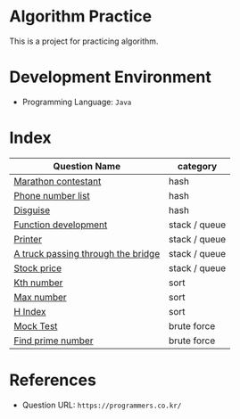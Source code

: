 # Algorithm Practice
This is a project for practicing algorithm.

# Development Environment
- Programming Language: `Java`

# Index
|Question Name|category|
|------|------|
|[Marathon contestant](./src/main/java/hash/marathonContestant)|hash|
|[Phone number list](./src/main/java/hash/phoneNumberList)|hash|
|[Disguise](./src/main/java/hash/disguise)|hash|
|[Function development](./src/main/java/stack/queue/functionDevelopment)|stack / queue|
|[Printer](./src/main/java/stack/queue/printer)|stack / queue|
|[A truck passing through the bridge](./src/main/java/stack/queue/truck)|stack / queue|
|[Stock price](./src/main/java/stack/queue/stockPrice)|stack / queue|
|[Kth number](./src/main/java/sort/kthNumber)|sort|
|[Max number](./src/main/java/sort/maxNumber)|sort|
|[H Index](./src/main/java/sort/hIndex)|sort|
|[Mock Test](./src/main/java/bruteForce/mockTest)|brute force|
|[Find prime number](./src/main/java/bruteForce/findPrimeNumber)|brute force|

# References
- Question URL: `https://programmers.co.kr/`